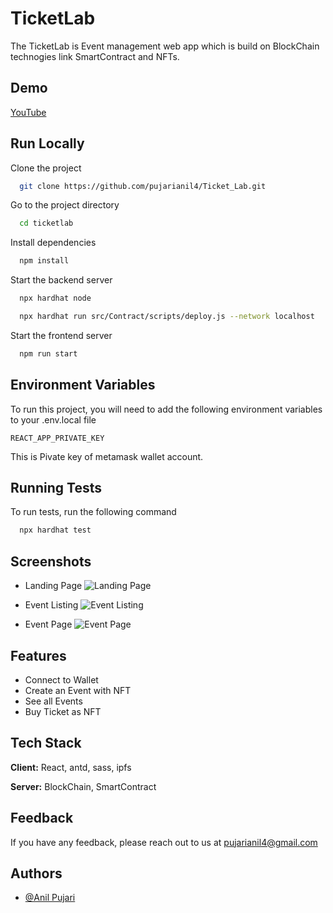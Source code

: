 
# TicketLab

The TicketLab is Event management web app which is build on BlockChain technogies link SmartContract and NFTs.


## Demo



[YouTube](https://youtu.be/Dby3Zs-7iSU "Everything Is AWESOME")
## Run Locally

Clone the project

```bash
  git clone https://github.com/pujarianil4/Ticket_Lab.git
```

Go to the project directory

```bash
  cd ticketlab
```

Install dependencies

```bash
  npm install
```

Start the backend server

```bash
  npx hardhat node
```
```bash
  npx hardhat run src/Contract/scripts/deploy.js --network localhost
```

Start the frontend server

```bash
  npm run start
```


## Environment Variables

To run this project, you will need to add the following environment variables to your .env.local file

`REACT_APP_PRIVATE_KEY`

This is Pivate key of metamask wallet account.


## Running Tests

To run tests, run the following command

```bash
  npx hardhat test
```


## Screenshots
- Landing Page
![Landing Page](https://bafybeigvon4l7tseefqpteycozaqrjmmm36yhcekky2zzdy3dec3oe4f4q.ipfs.infura-ipfs.io/)

- Event Listing
![Event Listing](https://bafybeigrhyydzaazcrjgrct5sdhnsdmol3tybcicep236gioy4tbhkmiv4.ipfs.infura-ipfs.io/)

- Event Page
![Event Page](https://bafybeigxmf5esf5b5va2i65auypz3zttsh7kdqhgsb6yag2tsinjx2hifq.ipfs.infura-ipfs.io/)

## Features

- Connect to Wallet
- Create an Event with NFT
- See all Events
- Buy Ticket as NFT


## Tech Stack

**Client:** React, antd, sass, ipfs

**Server:**  BlockChain, SmartContract


## Feedback

If you have any feedback, please reach out to us at pujarianil4@gmail.com


## Authors

- [@Anil Pujari](https://www.linkedin.com/in/anil-pujari-644282112)

